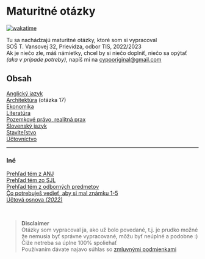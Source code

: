 # Maturitné otázky

[![wakatime](https://wakatime.com/badge/user/4c514061-8f41-4da2-97ea-f2b4906774a3/project/5418a29a-6016-4dca-9e7b-22745f9edf7a.svg)](https://wakatime.com/badge/user/4c514061-8f41-4da2-97ea-f2b4906774a3/project/5418a29a-6016-4dca-9e7b-22745f9edf7a)

Tu sa nachádzajú maturitné otázky, ktoré som si vypracoval  
SOŠ T. Vansovej 32, Prievidza, odbor TIS, 2022/2023  
Ak je niečo zle, máš námietky, chcel by si niečo doplniť, niečo sa opýtať *(aka v prípade potreby)*, napíš mi na [cypooriginal@gmail.com](mailto:cypooriginal@gmail.com)


## Obsah
[Anglický jazyk](AnglickýJazyk.md)  
[Architektúra](Architektúra.md) (otázka 17)  
[Ekonomika](Ekonomika.md)  
[Literatúra](Literatúra.md)  
[Pozemkové právo, realitná prax](PozemkovéPrávoRealitnáPrax.md)  
[Slovenský jazyk](SlovenskýJazyk.md)  
[Staviteľstvo](Staviteľstvo.md)  
[Účtovníctvo](Účtovníctvo.md)  

---
### Iné
[Prehľad tém z ANJ](PrehľadTémANJ.pdf)  
[Prehľad tém zo SJL](PrehľadTémSJL.pdf)  
[Prehľad tém z odborných predmetov](PrehľadTémTČOZ.pdf)  
[Čo potrebuješ vedieť, aby si mal známku 1-5](klasifikacia.md)  
[Účtová osnova *(2022)*](uctovaosnova.pdf)  

&nbsp;  
> **Disclaimer**  
Otázky som vypracoval ja, ako už bolo povedané, t.j. je prudko možné že nemusia byť správne vypracované, môžu byť neúplné a podobne :) Čiže netreba sa úplne 100% spoliehať  
Používaním dávate najavo súhlas so [zmluvnými podmienkami](zmluvnepodmienky.md)
